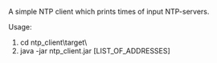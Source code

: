 A simple NTP client which prints times of input NTP-servers.

Usage: 
1. cd ntp_client\target\
2. java -jar ntp_client.jar [LIST_OF_ADDRESSES]